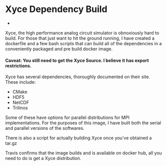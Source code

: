 # Xyce Dependency Build
-
Xyce, the high performance analog circuit simulator is obnoxiously hard to build. For those that just want to hit the ground running, I have created a dockerfile and a few bash scripts that can build all of the dependencies in a conveniently packaged and pre build docker image.

#### Caveat: You still need to get the Xyce Source. I believe it has export restrictions.

Xyce has several dependencies, thoroughly documented on their site. These include:

 - CMake
 - HDF5
 - NetCDF
 - Trilinos

Some of these have options for parallel distributions for MPI implementations. For the purposes of this image, I have built both the serial and parallel versions of the softwares.

There is also a script for actually building Xyce once you've obtained a tar.gz

Travis confirms that the image builds and is available on docker hub, all you need to do is get a Xyce distribution.
